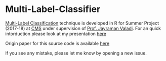 # Multi-Label-Classifier
[Multi-Label Classification](https://en.wikipedia.org/wiki/Multi-label_classification) technique is developed in R for Summer Project
(2017-18) at [CMS](http://cms.unipune.ac.in) under supervision of [Prof. Jayraman Valadi](https://scholar.google.co.in/citations?user=GRv1gLQAAAAJ&hl=en). For an quick intorduction please look at my presentation [here](https://github.com/anandi1989/Multi-Label-Classifier/blob/master/Introduction%20to%20Multi-Label%20Classification.pdf)

Origin paper for this source code is available [here](https://pdfs.semanticscholar.org/97b3/a052f93ad52a2c6e46be89c5e134c4ec6bf8.pdf)

If you see any mistake, please let me know by opening a new issue.


